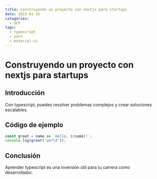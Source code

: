 ```yaml
---
title: Construyendo un proyecto con nextjs para startups
date: 2023-01-16
categories:
  - GCP
tags:
  - typescript
  - yarn
  - material-ui
---
```


# Construyendo un proyecto con nextjs para startups

## Introducción

Con typescript, puedes resolver problemas complejos y crear soluciones escalables.

## Código de ejemplo

```javascript
const greet = name => `Hello, ${name}!`;
console.log(greet('world'));
```

## Conclusión

Aprender typescript es una inversión útil para tu carrera como desarrollador.